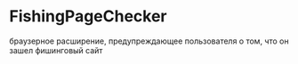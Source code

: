 # FishingPageChecker
браузерное расширение, предупреждающее пользователя о том, что он зашел фишинговый сайт
